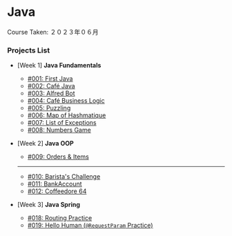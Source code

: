 # Java

Course Taken: ２０２３年０６月

### Projects List

- [Week 1] **Java Fundamentals**
    - [#001: First Java](Wk1-Java_Fundamentals/001-First_Java)
    - [#002: Café Java](Wk1-Java_Fundamentals/002-Cafe_Java)
    - [#003: Alfred Bot](Wk1-Java_Fundamentals/003-Alfred_Bot/)
    - [#004: Café Business Logic](Wk1-Java_Fundamentals/004-Cafe_Business_Logic/)
    - [#005: Puzzling](Wk1-Java_Fundamentals/005-Puzzling/)
    - [#006: Map of Hashmatique](Wk1-Java_Fundamentals/006-Map_of_Hashmatique/)
    - [#007: List of Exceptions](Wk1-Java_Fundamentals/007-List_of_Exceptions/)
    - [#008: Numbers Game](Wk1-Java_Fundamentals/008-Numbers_Game/)

- [Week 2] **Java OOP**
    - [#009: Orders & Items](Wk2-Java_OOP/009-Orders_and_Items/)
    ---
    - [#010: Barista's Challenge](#)
    - [#011: BankAccount](#)
    - [#012: Coffeedore 64](#)

- [Week 3] **Java Spring**
    - [#018: Routing Practice](Wk3-Java_Spring/018-Routing_Practice/)
    - [#019: Hello Human (`@RequestParam` Practice)](Wk3-Java_Spring/019-Hello_Human/)
    <!-- - [#020: Path Variable Practice](#) -->